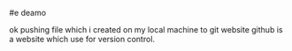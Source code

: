 #e deamo

ok pushing file which i created on my local machine to git website 
github is a website which use for version control.
